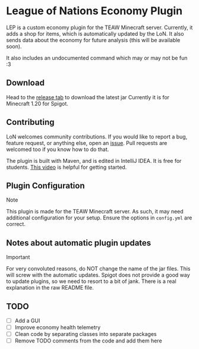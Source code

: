 <!-- (https://docs.github.com/en/get-started/writing-on-github/getting-started-with-writing-and-formatting-on-github/basic-writing-and-formatting-syntax -->

# League of Nations Economy Plugin
LEP is a custom economy plugin for the TEAW Minecraft server. Currently, it adds a shop for items, which
is automatically updated by the LoN. It also sends data about the economy for future analysis (this will be
available soon).

It also includes an undocumented command which may or may not be fun :3

## Download
Head to the [release tab](https://github.com/besser435/LEP/releases) to download the latest jar Currently
it is for Minecraft 1.20 for Spigot.

## Contributing
LoN welcomes community contributions. If you would like to report a bug, feature request, or anything else, open an
[issue](https://github.com/besser435/LEP/issues). Pull requests are welcomed too if you know how to do that.

The plugin is built with Maven, and is edited in IntelliJ IDEA. It is free for students.
[This video](https://www.youtube.com/watch?v=s1xg9eJeP3E) is helpful for getting started. 

## Plugin Configuration
> [!NOTE]
> This plugin is made for the TEAW Minecraft server. As such, it may need additional configuration for your setup. 
> Ensure the options in `config.yml` are correct.

## Notes about automatic plugin updates
> [!IMPORTANT]
> For very convoluted reasons, do NOT change the name of the jar files. This will screw with the
> automatic updates. Spigot does not provide a good way to update plugins, so we need to resort to
> a bit of jank. There is a real explanation in the raw README file.
<!-- The plugin is designed to update itself due to the rapid development. However, Spigot does
not provide a "good" way of doing this. Currently, the plugin checks for updates every so often,
and downloads the new file into the `plugins` directory. This means there can be several jars of
the same LEFO plugin. This is... not great.

Spigot will load the most recent plugin according to the jar file name. This means that the **file names are
part of the auto-updating system, and should not be altered.** Yes, its janky, but we don't want to have
to bother Theeno every time we update the plugin. In the future, auto updates will probably be removed. -->

## TODO
- [ ] Add a GUI
- [ ] Improve economy health telemetry
- [ ] Clean code by separating classes into separate packages
- [ ] Remove TODO comments from the code and add them here
